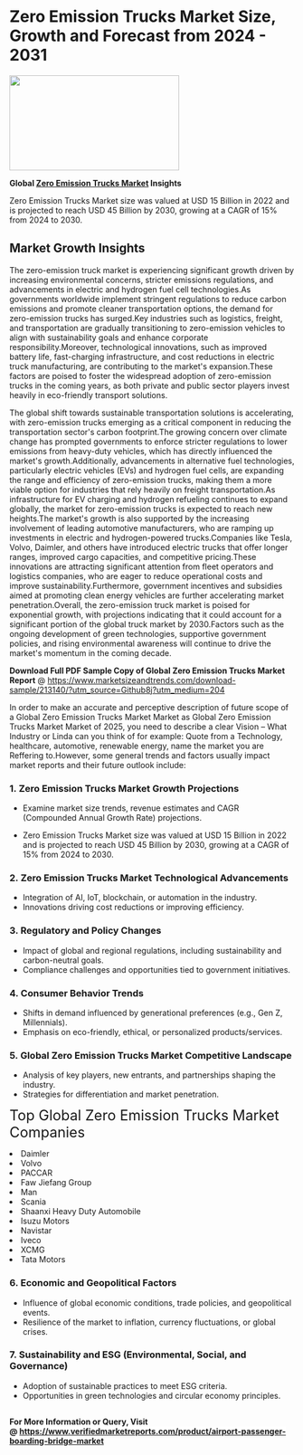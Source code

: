 <H1>Zero Emission Trucks Market Size, Growth and Forecast from 2024 - 2031</H1><img class="aligncenter size-medium wp-image-584254" src="https://thirdeyenews.in/wp-content/uploads/2024/09/Global-Market-Research-300x168.jpeg" alt="" width="300" height="168" /><p><strong>Global&nbsp;<a href="https://www.marketsizeandtrends.com/download-sample/213140/?utm_source=Github8j?utm_medium=204">Zero Emission Trucks Market</a> Insights</strong></p><p>Zero Emission Trucks Market size was valued at USD 15 Billion in 2022 and is projected to reach USD 45 Billion by 2030, growing at a CAGR of 15% from 2024 to 2030.</p><p><h2>Market Growth Insights</h2> <p>The zero-emission truck market is experiencing significant growth driven by increasing environmental concerns, stricter emissions regulations, and advancements in electric and hydrogen fuel cell technologies.As governments worldwide implement stringent regulations to reduce carbon emissions and promote cleaner transportation options, the demand for zero-emission trucks has surged.Key industries such as logistics, freight, and transportation are gradually transitioning to zero-emission vehicles to align with sustainability goals and enhance corporate responsibility.Moreover, technological innovations, such as improved battery life, fast-charging infrastructure, and cost reductions in electric truck manufacturing, are contributing to the market's expansion.These factors are poised to foster the widespread adoption of zero-emission trucks in the coming years, as both private and public sector players invest heavily in eco-friendly transport solutions.</p> <p>The global shift towards sustainable transportation solutions is accelerating, with zero-emission trucks emerging as a critical component in reducing the transportation sector's carbon footprint.The growing concern over climate change has prompted governments to enforce stricter regulations to lower emissions from heavy-duty vehicles, which has directly influenced the market's growth.Additionally, advancements in alternative fuel technologies, particularly electric vehicles (EVs) and hydrogen fuel cells, are expanding the range and efficiency of zero-emission trucks, making them a more viable option for industries that rely heavily on freight transportation.As infrastructure for EV charging and hydrogen refueling continues to expand globally, the market for zero-emission trucks is expected to reach new heights.The market's growth is also supported by the increasing involvement of leading automotive manufacturers, who are ramping up investments in electric and hydrogen-powered trucks.Companies like Tesla, Volvo, Daimler, and others have introduced electric trucks that offer longer ranges, improved cargo capacities, and competitive pricing.These innovations are attracting significant attention from fleet operators and logistics companies, who are eager to reduce operational costs and improve sustainability.Furthermore, government incentives and subsidies aimed at promoting clean energy vehicles are further accelerating market penetration.Overall, the zero-emission truck market is poised for exponential growth, with projections indicating that it could account for a significant portion of the global truck market by 2030.Factors such as the ongoing development of green technologies, supportive government policies, and rising environmental awareness will continue to drive the market's momentum in the coming decade.<p><span class=""><strong>Download Full PDF Sample Copy of Global Zero Emission Trucks Market Report</strong> @ <a href="https://www.marketsizeandtrends.com/download-sample/213140/?utm_source=Github8j?utm_medium=204" target="_blank">https://www.marketsizeandtrends.com/download-sample/213140/?utm_source=Github8j?utm_medium=204</a></span></p><p>In order to make an accurate and perceptive description of future scope of a Global&nbsp;Zero Emission Trucks Market Market as Global&nbsp;Zero Emission Trucks Market Market of 2025, you need to describe a clear Vision &ndash; What Industry or Linda can you think of for example: Quote from a Technology, healthcare, automotive, renewable energy, name the market you are Reffering to.However, some general trends and factors usually impact market reports and their future outlook include:</p><h3>1.&nbsp;<strong>Zero Emission Trucks Market Growth Projections</strong></h3><ul><li>Examine market size trends, revenue estimates and CAGR (Compounded Annual Growth Rate) projections.</li><li><p>Zero Emission Trucks Market size was valued at USD 15 Billion in 2022 and is projected to reach USD 45 Billion by 2030, growing at a CAGR of 15% from 2024 to 2030.</p></li></ul><h3>2.&nbsp;<strong>Zero Emission Trucks Market Technological Advancements</strong></h3><ul><li>Integration of AI, IoT, blockchain, or automation in the industry.</li><li>Innovations driving cost reductions or improving efficiency.</li></ul><h3>3.&nbsp;<strong>Regulatory and Policy Changes</strong></h3><ul><li>Impact of global and regional regulations, including sustainability and carbon-neutral goals.</li><li>Compliance challenges and opportunities tied to government initiatives.</li></ul><h3>4.&nbsp;<strong>Consumer Behavior Trends</strong></h3><ul><li>Shifts in demand influenced by generational preferences (e.g., Gen Z, Millennials).</li><li>Emphasis on eco-friendly, ethical, or personalized products/services.</li></ul><h3>5.&nbsp;<strong>Global Zero Emission Trucks Market Competitive Landscape</strong></h3><ul><li>Analysis of key players, new entrants, and partnerships shaping the industry.</li><li>Strategies for differentiation and market penetration.</li></ul><p data-pm-slice="1 1 []"><span style="color: inherit; font-family: inherit; font-size: 25px;">Top Global Zero Emission Trucks Market Companies</span></p><div class="" data-test-id=""><p><li>Daimler</li><li> Volvo</li><li> PACCAR</li><li> Faw Jiefang Group</li><li> Man</li><li> Scania</li><li> Shaanxi Heavy Duty Automobile</li><li> Isuzu Motors</li><li> Navistar</li><li> Iveco</li><li> XCMG</li><li> Tata Motors</li></p></div><h3>6.&nbsp;<strong>Economic and Geopolitical Factors</strong></h3><ul><li>Influence of global economic conditions, trade policies, and geopolitical events.</li><li>Resilience of the market to inflation, currency fluctuations, or global crises.</li></ul><h3>7.&nbsp;<strong>Sustainability and ESG (Environmental, Social, and Governance)</strong></h3><ul><li>Adoption of sustainable practices to meet ESG criteria.</li><li>Opportunities in green technologies and circular economy principles.</li></ul><h2><strong style="font-size: 14px;">For More Information or Query, Visit @&nbsp;</strong><a style="background-color: #ffffff; font-size: 14px;" href="https://www.marketsizeandtrends.com/report/zero-emission-trucks-market/" target="_blank">https://www.verifiedmarketreports.com/product/airport-passenger-boarding-bridge-market</a></h2>